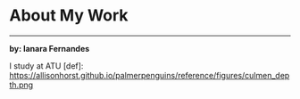 # About My Work
***

**by: Ianara Fernandes**

I study at ATU [def]: https://allisonhorst.github.io/palmerpenguins/reference/figures/culmen_depth.png
